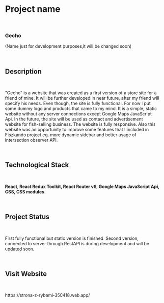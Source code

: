 <h1>Project name</h1> </br>
<p><h3>Gecho</h3> (Name just for development purposes,it will be changed soon)</p></br>
<h2>Description</h2> </br>
<p>"Gecho" is a website that was created as a first version of a store site for a friend of mine. It will be further developed in near future, after my friend will specify his needs. Even though, the site is fully functional. For now I put some dummy logo and products that came to my mind. It is a simple, static website without any server connections except Google Maps JavaScript Api. In the future, the site will be used as contact and advertisement website for fish-selling business. The website is fully responsive. Also this website was an opportunity to improve some features that I included in Fiszkando project eg. more dynamic sidebar and better usage of intersection observer API.</p> <br/>
<h2>Technological Stack</h2> </br>
<p><b>React, React Redux Toolkit, React Router v6, Google Maps JavaScript Api, CSS, CSS modules.</b></p> <br/>
<h2>Project Status</h2> </br>
<p>First fully functional but static version is finished. Second version, connected to server through RestAPI is during development and will be updated soon.</p> <br/>
<h2>Visit Website</h2> </br>
<p>https://strona-z-rybami-350418.web.app/</p><br/>
